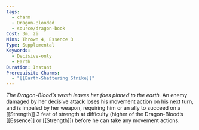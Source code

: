 ```yaml
---
tags:
  - charm
  - Dragon-Blooded
  - source/dragon-book
Cost: 3m, 2i
Mins: Thrown 4, Essence 3
Type: Supplemental
Keywords:
  - Decisive-only
  - Earth
Duration: Instant
Prerequisite Charms:
  - "[[Earth-Shattering Strike]]"
---
```

*The Dragon-Blood’s wrath leaves her foes pinned to the earth.*
An enemy damaged by her decisive attack loses his movement action on his next turn, and is impaled by her weapon, requiring him or an ally to succeed on a [[Strength]] 3 feat of strength at difficulty (higher of the Dragon-Blood’s [[Essence]] or [[Strength]]) before he can take any movement actions.